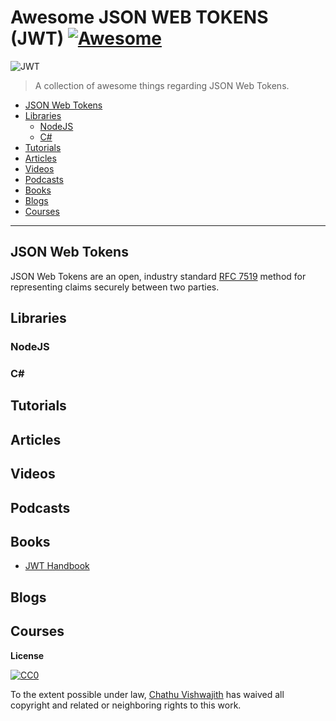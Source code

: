 # Awesome JSON WEB TOKENS (JWT) [![Awesome](https://cdn.rawgit.com/sindresorhus/awesome/d7305f38d29fed78fa85652e3a63e154dd8e8829/media/badge.svg)](https://github.com/sindresorhus/awesome)


![JWT](http://jwt.io/assets/logo.svg)

> A collection of awesome things regarding JSON Web Tokens.

- [JSON Web Tokens](#json-web-tokens)
- [Libraries](#libraries)
    - [NodeJS](#nodejs)
    - [C#](#c#)
- [Tutorials](#tutorials)
- [Articles](#articles)
- [Videos](#videos)
- [Podcasts](#podcasts)
- [Books](#books)
- [Blogs](#blogs)
- [Courses](#courses)

---

## JSON Web Tokens
JSON Web Tokens are an open, industry standard [RFC 7519](https://tools.ietf.org/html/rfc7519) method for representing claims securely between two parties.

## Libraries

### NodeJS

### C#

## Tutorials

## Articles

## Videos

## Podcasts

## Books
- [JWT Handbook](https://auth0.com/e-books/jwt-handbook)

## Blogs

## Courses


 
**License**

[![CC0](http://mirrors.creativecommons.org/presskit/buttons/88x31/svg/cc-zero.svg)](https://creativecommons.org/publicdomain/zero/1.0/)

To the extent possible under law, [Chathu Vishwajith](https://chathu.me) has waived all copyright and related or neighboring rights to this work.
